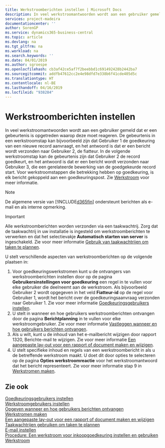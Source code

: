 ```yaml
---
title: Werkstroomberichten instellen | Microsoft Docs
description: In veel werkstroomantwoorden wordt aan een gebruiker gemeld dat er een gebeurtenis is opgetreden waarop deze moet reageren. De gebeurtenis in een werkstroomstap kan bijvoorbeeld zijn dat Gebruiker 1 de goedkeuring van een nieuwe record aanvraagt, en het antwoord is dat er een bericht wordt verzonden naar Gebruiker 2, de fiatteur. In de volgende werkstroomstap kan de gebeurtenis zijn dat Gebruiker 2 de record goedkeurt, en het antwoord is dat er een bericht wordt verzonden naar Gebruiker 3, die een gerelateerde bewerking van de goedgekeurde record start. Voor werkstroomstappen die betrekking hebben op goedkeuring, is elk bericht gekoppeld aan een goedkeuringspost.
services: project-madeira
documentationcenter: ''
author: SorenGP
ms.service: dynamics365-business-central
ms.topic: article
ms.devlang: na
ms.tgt_pltfrm: na
ms.workload: na
ms.search.keywords: ''
ms.date: 04/01/2019
ms.author: sgroespe
ms.openlocfilehash: cb3af42ce5af7f2beebbd1c691492428b2442ba7
ms.sourcegitcommit: addfb47612cc2e4e98dfd7e338b6f41cde405d5c
ms.translationtype: HT
ms.contentlocale: nl-BE
ms.lasthandoff: 04/16/2019
ms.locfileid: "938284"
---
```

# <a name="setting-up-workflow-notifications"></a>Werkstroomberichten instellen
In veel werkstroomantwoorden wordt aan een gebruiker gemeld dat er een gebeurtenis is opgetreden waarop deze moet reageren. De gebeurtenis in een werkstroomstap kan bijvoorbeeld zijn dat Gebruiker 1 de goedkeuring van een nieuwe record aanvraagt, en het antwoord is dat er een bericht wordt verzonden naar Gebruiker 2, de fiatteur. In de volgende werkstroomstap kan de gebeurtenis zijn dat Gebruiker 2 de record goedkeurt, en het antwoord is dat er een bericht wordt verzonden naar Gebruiker 3, die een gerelateerde bewerking van de goedgekeurde record start. Voor werkstroomstappen die betrekking hebben op goedkeuring, is elk bericht gekoppeld aan een goedkeuringspost. Zie [Werkstroom](across-workflow.md) voor meer informatie.  

> [!NOTE]  
>  De algemene versie van [!INCLUDE[d365fin](includes/d365fin_md.md)] ondersteunt berichten als e-mail en als interne opmerking.  

> [!IMPORTANT]  
>  Alle werkstroomberichten worden verzonden via een taakwachtrij. Zorg dat de taakwachtrij in uw installatie is ingesteld om werkstroomberichten te verwerken en dat het selectievakje **Automatisch starten van server** is ingeschakeld. Zie voor meer informatie [Gebruik van taakwachtrijen om taken te plannen](admin-job-queues-schedule-tasks.md).

U stelt verschillende aspecten van werkstroomberichten op de volgende plaatsen in:  

1.  Voor goedkeuringswerkstromen kunt u de ontvangers van werkstroomberichten instellen door op de pagina **Gebruikersinstellingen voor goedkeuring** een regel in te vullen voor elke gebruiker die deelneemt aan de werkstroom. Als bijvoorbeeld Gebruiker 2 wordt opgegeven in het veld **Fiatteur-id** op de regel voor Gebruiker 1, wordt het bericht over de goedkeuringsaanvraag verzonden naar Gebruiker 1. Zie voor meer informatie [Goedkeuringsgebruikers instellen](across-how-to-set-up-approval-users.md).  
2.  U stelt in wanneer en hoe gebruikers werkstroomberichten ontvangen door de pagina **Berichtplanning** in te vullen voor elke werkstroomgebruiker. Zie voor meer informatie [Vastleggen wanneer en hoe gebruikers berichten ontvangen](across-how-to-specify-when-and-how-to-receive-notifications.md).  
3.  Als u wilt, kunt u de inhoud van het e-mailbericht wijzigen door rapport 1320, Berichte-mail te wijzigen. Zie voor meer informatie [Een aangepaste lay-out voor een rapport of document maken en wijzigen](ui-how-create-custom-report-layout.md).  
4.  U stelt specifieke inhoud en regels van een werkstroombericht in als u de betreffende werkstroom maakt. U doet dit door opties te selecteren op de pagina **Opties werkstroomreactie** voor het werkstroomantwoord dat het bericht representeert. Zie voor meer informatie stap 9 in [Werkstromen maken](across-how-to-create-workflows.md).  

## <a name="see-also"></a>Zie ook  
 [Goedkeuringsgebruikers instellen](across-how-to-set-up-approval-users.md)   
 [Werkstroomgebruikers instellen](across-how-to-set-up-workflow-users.md)   
 [Opgeven wanneer en hoe gebruikers berichten ontvangen](across-how-to-specify-when-and-how-to-receive-notifications.md)   
 [Werkstromen maken](across-how-to-create-workflows.md)   
 [Een aangepaste lay-out voor een rapport of document maken en wijzigen](ui-how-create-custom-report-layout.md)   
 [Taakwachtrijen gebruiken om taken te plannen](admin-job-queues-schedule-tasks.md)   
 [E-mail instellen](admin-how-setup-email.md)   
 [Procedure: Een werkstroom voor inkoopgoedkeuring instellen en gebruiken](walkthrough-setting-up-and-using-a-purchase-approval-workflow.md)   
 [Werkstroom](across-workflow.md)   
